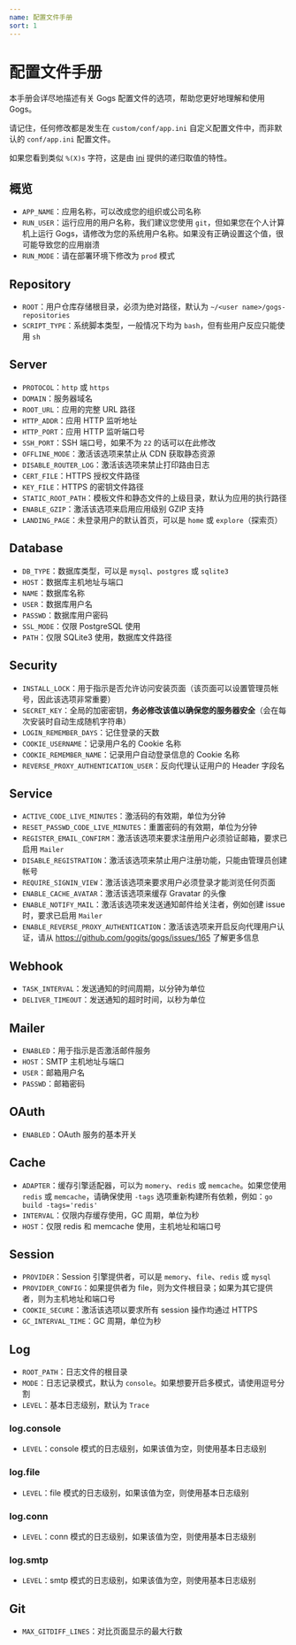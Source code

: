 ```yaml
---
name: 配置文件手册
sort: 1
---
```


# 配置文件手册

本手册会详尽地描述有关 Gogs 配置文件的选项，帮助您更好地理解和使用 Gogs。

请记住，任何修改都是发生在 `custom/conf/app.ini` 自定义配置文件中，而非默认的 `conf/app.ini` 配置文件。

如果您看到类似 `%(X)s` 字符，这是由 [ini](https://github.com/go-ini/ini/tree/v1#recursive-values) 提供的递归取值的特性。

## 概览

- `APP_NAME`：应用名称，可以改成您的组织或公司名称
- `RUN_USER`：运行应用的用户名称，我们建议您使用 `git`，但如果您在个人计算机上运行 Gogs，请修改为您的系统用户名称。如果没有正确设置这个值，很可能导致您的应用崩溃
- `RUN_MODE`：请在部署环境下修改为 `prod` 模式

## Repository

- `ROOT`：用户仓库存储根目录，必须为绝对路径，默认为 `~/<user name>/gogs-repositories`
- `SCRIPT_TYPE`：系统脚本类型，一般情况下均为 `bash`，但有些用户反应只能使用 `sh`

## Server

- `PROTOCOL`：`http` 或 `https`
- `DOMAIN`：服务器域名
- `ROOT_URL`：应用的完整 URL 路径
- `HTTP_ADDR`：应用 HTTP 监听地址
- `HTTP_PORT`：应用 HTTP 监听端口号
- `SSH_PORT`：SSH 端口号，如果不为 `22` 的话可以在此修改
- `OFFLINE_MODE`：激活该选项来禁止从 CDN 获取静态资源
- `DISABLE_ROUTER_LOG`：激活该选项来禁止打印路由日志
- `CERT_FILE`：HTTPS 授权文件路径
- `KEY_FILE`：HTTPS 的密钥文件路径
- `STATIC_ROOT_PATH`：模板文件和静态文件的上级目录，默认为应用的执行路径
- `ENABLE_GZIP`：激活该选项来启用应用级别 GZIP 支持
- `LANDING_PAGE`：未登录用户的默认首页，可以是 `home` 或 `explore`（探索页）

## Database

- `DB_TYPE`：数据库类型，可以是 `mysql`、`postgres` 或 `sqlite3`
- `HOST`：数据库主机地址与端口
- `NAME`：数据库名称
- `USER`：数据库用户名
- `PASSWD`：数据库用户密码
- `SSL_MODE`：仅限 PostgreSQL 使用
- `PATH`：仅限 SQLite3 使用，数据库文件路径

## Security

- `INSTALL_LOCK`：用于指示是否允许访问安装页面（该页面可以设置管理员帐号，因此该选项非常重要）
- `SECRET_KEY`：全局的加密密钥，**务必修改该值以确保您的服务器安全**（会在每次安装时自动生成随机字符串）
- `LOGIN_REMEMBER_DAYS`：记住登录的天数
- `COOKIE_USERNAME`：记录用户名的 Cookie 名称
- `COOKIE_REMEMBER_NAME`：记录用户自动登录信息的 Cookie 名称
- `REVERSE_PROXY_AUTHENTICATION_USER`：反向代理认证用户的 Header 字段名

## Service

- `ACTIVE_CODE_LIVE_MINUTES`：激活码的有效期，单位为分钟
- `RESET_PASSWD_CODE_LIVE_MINUTES`：重置密码的有效期，单位为分钟
- `REGISTER_EMAIL_CONFIRM`：激活该选项来要求注册用户必须验证邮箱，要求已启用 `Mailer`
- `DISABLE_REGISTRATION`：激活该选项来禁止用户注册功能，只能由管理员创建帐号
- `REQUIRE_SIGNIN_VIEW`：激活该选项来要求用户必须登录才能浏览任何页面
- `ENABLE_CACHE_AVATAR`：激活该选项来缓存 Gravatar 的头像
- `ENABLE_NOTIFY_MAIL`：激活该选项来发送通知邮件给关注者，例如创建 issue 时，要求已启用 `Mailer`
- `ENABLE_REVERSE_PROXY_AUTHENTICATION`：激活该选项来开启反向代理用户认证，请从 https://github.com/gogits/gogs/issues/165 了解更多信息

## Webhook

- `TASK_INTERVAL`：发送通知的时间周期，以分钟为单位
- `DELIVER_TIMEOUT`：发送通知的超时时间，以秒为单位

## Mailer

- `ENABLED`：用于指示是否激活邮件服务
- `HOST`：SMTP 主机地址与端口
- `USER`：邮箱用户名
- `PASSWD`：邮箱密码

## OAuth

- `ENABLED`：OAuth 服务的基本开关

## Cache

- `ADAPTER`：缓存引擎适配器，可以为 `momery`、`redis` 或 `memcache`。如果您使用 `redis` 或 `memcache`，请确保使用 `-tags` 选项重新构建所有依赖，例如：`go build -tags='redis'`
- `INTERVAL`：仅限内存缓存使用，GC 周期，单位为秒
- `HOST`：仅限 redis 和 memcache 使用，主机地址和端口号

## Session

- `PROVIDER`：Session 引擎提供者，可以是 `memory`、`file`、`redis` 或 `mysql`
- `PROVIDER_CONFIG`：如果提供者为 file，则为文件根目录；如果为其它提供者，则为主机地址和端口号
- `COOKIE_SECURE`：激活该选项以要求所有 session 操作均通过 HTTPS
- `GC_INTERVAL_TIME`：GC 周期，单位为秒

## Log

- `ROOT_PATH`：日志文件的根目录
- `MODE`：日志记录模式，默认为 `console`。如果想要开启多模式，请使用逗号分割
- `LEVEL`：基本日志级别，默认为 `Trace`

### log.console

- `LEVEL`：console 模式的日志级别，如果该值为空，则使用基本日志级别

### log.file

- `LEVEL`：file 模式的日志级别，如果该值为空，则使用基本日志级别

### log.conn

- `LEVEL`：conn 模式的日志级别，如果该值为空，则使用基本日志级别

### log.smtp

- `LEVEL`：smtp 模式的日志级别，如果该值为空，则使用基本日志级别

## Git

- `MAX_GITDIFF_LINES`：对比页面显示的最大行数
